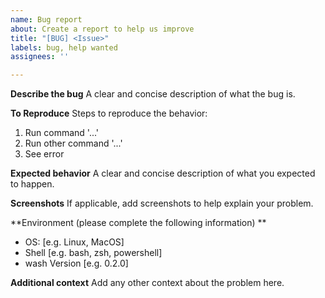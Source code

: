 ```yaml
---
name: Bug report
about: Create a report to help us improve
title: "[BUG] <Issue>"
labels: bug, help wanted
assignees: ''

---
```


**Describe the bug**
A clear and concise description of what the bug is.

**To Reproduce**
Steps to reproduce the behavior:
1. Run command '...'
1. Run other command '...'
1. See error

**Expected behavior**
A clear and concise description of what you expected to happen.

**Screenshots**
If applicable, add screenshots to help explain your problem.

**Environment (please complete the following information) **
 - OS: [e.g. Linux, MacOS]
 - Shell [e.g. bash, zsh, powershell]
 - wash Version [e.g. 0.2.0]

**Additional context**
Add any other context about the problem here.

